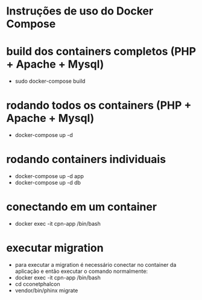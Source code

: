 # Instruções de uso do Docker Compose

# build dos containers completos (PHP + Apache + Mysql)
- sudo docker-compose build

# rodando todos os containers (PHP + Apache + Mysql)
- docker-compose up -d

# rodando containers individuais
- docker-compose up -d app
- docker-compose up -d db

# conectando em um container
- docker exec -it cpn-app /bin/bash

# executar migration
- para executar a migration é necessário conectar no container da aplicação e então executar o comando normalmente:
- docker exec -it cpn-app /bin/bash
- cd cconetphalcon
- vendor/bin/phinx migrate